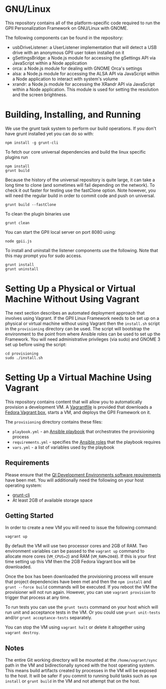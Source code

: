 # GNU/Linux

This repository contains all of the platform-specific code required to run the GPII Personalization Framework on GNU/Linux with GNOME.

The following components can be found in the repository:

* usbDriveListener: a UserListener implementation that will detect a USB drive 
  with an anonymous GPII user token installed on it
* gSettingsBridge: a Node.js module for accessing the gSettings API via 
  JavaScript within a Node application
* orca: a Node.js module for dealing with GNOME Orca's settings
* alsa: a Node.js module for accessing the ALSA API via JavaScript within a 
  Node application to interact with system's volume
* xrandr: a Node.js module for accessing the XRandr API via JavaScript within 
  a Node application. This module is used for setting the resolution and the 
  screen brightness.

# Building, Installing, and Running

We use the grunt task system to perform our build operations.  If you don't 
have grunt installed yet you can do so with:

    npm install -g grunt-cli

To fetch our core universal dependencies and build the linux specific plugins
run

    npm install
    grunt build
    
Because the history of the universal repository is quite large, it can take a
long time to clone (and sometimes will fail depending on the network). To 
check it out faster for testing use the fastClone option. Note however, you 
will need the regular build in order to commit code and push on universal.

    grunt build --fastClone    

To clean the plugin binaries use

    grunt clean

You can start the GPII local server on port 8080 using:

    node gpii.js

To install and uninstall the listener components use the following. Note that
this may prompt you for sudo access.

    grunt install
    grunt uninstall

# Setting Up a Physical or Virtual Machine Without Using Vagrant

The next section describes an automated deployment approach that involves using Vagrant. If the GPII Linux Framework needs to be set up on a physical or virtual machine without using Vagrant then the ``install.sh`` script in the ``provisioning`` directory can be used. The script will bootstrap the environment to the point from where Ansible roles can be used to set up the Framework. You will need administrative privileges (via sudo) and GNOME 3 set up before using the script:
```
cd provisioning
sudo ./install.sh
```

# Setting Up a Virtual Machine Using Vagrant

This repository contains content that will allow you to automatically provision a development VM. A [Vagrantfile](http://docs.vagrantup.com/v2/vagrantfile/) is provided that downloads a [Fedora Vagrant box](https://github.com/idi-ops/packer-fedora), starts a VM, and deploys the GPII Framework on it.

The ``provisioning`` directory contains these files:

* ``playbook.yml`` - an [Ansible playbook](http://docs.ansible.com/ansible/playbooks.html) that orchestrates the provisioning process
* ``requirements.yml`` - specifies the [Ansible roles](http://docs.ansible.com/ansible/playbooks_roles.html) that the playbook requires
* ``vars.yml`` - a list of variables used by the playbook

## Requirements

Please ensure that the [QI Development Environments software requirements](https://github.com/GPII/qi-development-environments/blob/master/README.md#requirements) have been met. You will additionally need the following on your host operating system:

* [grunt-cli](https://github.com/gruntjs/grunt-cli)
* At least 2GB of available storage space

## Getting Started

In order to create a new VM you will need to issue the following command:

    vagrant up

By default the VM will use two processor cores and 2GB of RAM. Two environment variables can be passed to the ``vagrant up`` command to allocate more cores (``VM_CPUS=2``) and RAM (``VM_RAM=2048``). If this is your first time setting up this VM then the 2GB Fedora Vagrant box will be downloaded.

Once the box has been downloaded the provisioning process will ensure that project dependencies have been met and then the ``npm install`` and ``grunt --force build`` commands will be executed. If you reboot the VM the provisioner will not run again. However, you can use ``vagrant provision`` to trigger that process at any time.

To run tests you can use the ``grunt tests`` command on your host which will run unit and acceptance tests in the VM. Or you could use ``grunt unit-tests`` and/or ``grunt acceptance-tests`` separately.

You can stop the VM using ``vagrant halt`` or delete it altogether using ``vagrant destroy``.

## Notes

The entire Git working directory will be mounted at the ``/home/vagrant/sync`` path in the VM and bidirectionally synced with the host operating system. This means build artifacts created by processes in the VM will be exposed to the host. It will be safer if you commit to running build tasks such as ``npm install`` or ``grunt build`` in the VM and not attempt that on the host. 
